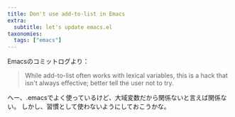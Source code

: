 ```yaml
---
title: Don't use add-to-list in Emacs
extra:
  subtitle: let's update emacs.el
taxonomies:
  tags: ["emacs"]
---
```

Emacsのコミットログより：

> While add-to-list often works with lexical variables, this is a hack that isn't always effective; better tell the user not to try.

へー、.emacsでよく使っているけど、大域変数だから関係ないと言えば関係ない。
しかし、習慣として使わないようにしておこうかな。
